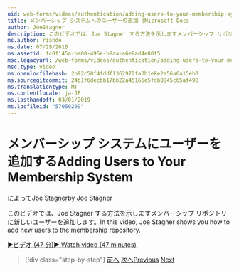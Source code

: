 ```yaml
---
uid: web-forms/videos/authentication/adding-users-to-your-membership-system
title: メンバーシップ システムへのユーザーの追加 |Microsoft Docs
author: JoeStagner
description: このビデオでは、Joe Stagner する方法を示しますメンバーシップ リポジトリに新しいユーザーを追加します。
ms.author: riande
ms.date: 07/29/2010
ms.assetid: fc0f145a-ba00-495e-b8aa-a6e8ad4e80f5
msc.legacyurl: /web-forms/videos/authentication/adding-users-to-your-membership-system
msc.type: video
ms.openlocfilehash: 2b92c58f4fddf1362972fa3b1e8e2a56a6a15eb0
ms.sourcegitcommit: 24b1f6decbb17bb22a45166e5fdb0845c65af498
ms.translationtype: MT
ms.contentlocale: ja-JP
ms.lasthandoff: 03/01/2019
ms.locfileid: "57059209"
---
```

<a name="adding-users-to-your-membership-system"></a><span data-ttu-id="00a34-103">メンバーシップ システムにユーザーを追加する</span><span class="sxs-lookup"><span data-stu-id="00a34-103">Adding Users to Your Membership System</span></span>
====================
<span data-ttu-id="00a34-104">によって[Joe Stagner](https://github.com/JoeStagner)</span><span class="sxs-lookup"><span data-stu-id="00a34-104">by [Joe Stagner](https://github.com/JoeStagner)</span></span>

<span data-ttu-id="00a34-105">このビデオでは、Joe Stagner する方法を示しますメンバーシップ リポジトリに新しいユーザーを追加します。</span><span class="sxs-lookup"><span data-stu-id="00a34-105">In this video, Joe Stagner shows you how to add new users to the membership repository.</span></span>

[<span data-ttu-id="00a34-106">&#9654;ビデオ (47 分)</span><span class="sxs-lookup"><span data-stu-id="00a34-106">&#9654; Watch video (47 minutes)</span></span>](https://channel9.msdn.com/Blogs/ASP-NET-Site-Videos/adding-users-to-your-membership-system)

> [!div class="step-by-step"]
> <span data-ttu-id="00a34-107">[前へ](validating-users-with-the-login-control.md)
> [次へ](logging-users-into-your-membership-system.md)</span><span class="sxs-lookup"><span data-stu-id="00a34-107">[Previous](validating-users-with-the-login-control.md)
[Next](logging-users-into-your-membership-system.md)</span></span>
